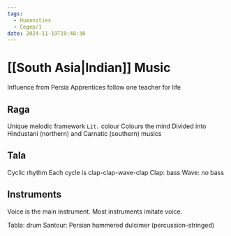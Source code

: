 ```yaml
---
tags:
  - Humanities
  - Cegep/1
date: 2024-11-19T19:48:30
---
```


# [[South Asia|Indian]] Music

Influence from Persia
Apprentices follow one teacher for life

## Raga

Unique melodic framework
`Lit.` colour
Colours the mind
Divided into Hindustani (northern) and Carnatic (southern) musics

## Tala

Cyclic rhythm
Each cycle is clap-clap-wave-clap
Clap: bass
Wave: *no* bass

## Instruments

Voice is the main instrument.
Most instruments imitate voice.

Tabla: drum
Santour: Persian hammered dulcimer (percussion-stringed)
